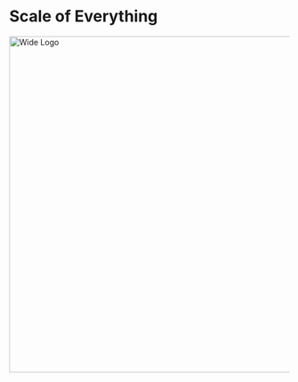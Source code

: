 <h1>Scale of Everything</h1>

<img width="604" alt="Wide Logo" src="https://user-images.githubusercontent.com/16968917/162081634-f9dc20ca-454b-4d6d-97c8-e50e16292cba.png">
